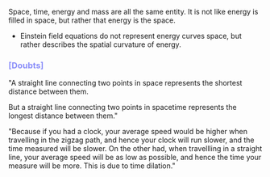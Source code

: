 Space, time, energy and mass are all the same entity.
It is not like energy is filled in space, but rather that energy is the space.

- Einstein field equations do not represent energy curves space, but rather describes the spatial curvature of energy.

### <span style="color:#8c90f9">[Doubts]</span>

"A straight line connecting two points in space represents the shortest distance between them.

But a straight line connecting two points in spacetime represents the longest distance between them."


"Because if you had a clock, your average speed would be higher when travelling in the zigzag path, and hence your clock will run slower, and the time measured will be slower. On the other had, when travellling in a straight line, your average speed will be as low as possible, and hence the time your measure will be more. This is due to time dilation."
